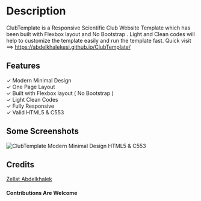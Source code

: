 # Description
ClubTemplate is a Responsive Scientific Club Website Template which has been built with Flexbox layout and No Bootstrap . Light and Clean codes will help to customize the template easily and run the template fast. 
Quick visit ==>  https://abdelkhalekesi.github.io/ClubTemplate/ 

## Features
✓ Modern Minimal Design <br>
✓ One Page Layout <br>
✓ Built with Flexbox layout ( No Bootstrap )  <br>
✓ Light Clean Codes <br>
✓ Fully Responsive <br>
✓ Valid HTML5 & C553 <br>

## Some Screenshots
![ClubTemplate Modern Minimal Design HTML5 & C553](https://drive.google.com/open?id=1mOCUva1ov3lDgxws0EcBXHbroGhLiuBA)


## Credits
[Zellat Abdelkhalek](https://github.com/AbdelkhalekESI)

#### Contributions Are Welcome 

